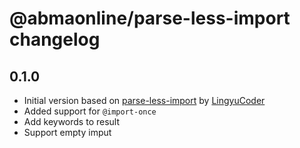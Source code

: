# @abmaonline/parse-less-import changelog

## 0.1.0

- Initial version based on [parse-less-import](https://www.npmjs.com/package/parse-less-import) by [LingyuCoder](https://github.com/LingyuCoder)
- Added support for `@import-once`
- Add keywords to result
- Support empty imput
